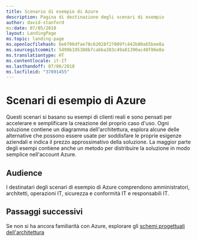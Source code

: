 ```yaml
---
title: Scenario di esempio di Azure
description: Pagina di destinazione degli scenari di esempio
author: david-stanford
ms:date: 07/05/2018
layout: LandingPage
ms.topic: landing-page
ms.openlocfilehash: 6e6f06dfae78c62028f27009fc442b80a65bee8a
ms.sourcegitcommit: 5d99b195388b7cabba383c49a81390ac48f86e8a
ms.translationtype: HT
ms.contentlocale: it-IT
ms.lasthandoff: 07/06/2018
ms.locfileid: "37891455"
---
```

# <a name="azure-example-scenarios"></a>Scenari di esempio di Azure

Questi scenari si basano su esempi di clienti reali e sono pensati per accelerare e semplificare la creazione del proprio caso d'uso. Ogni soluzione contiene un diagramma dell'architettura, esplora alcune delle alternative che possono essere usate per soddisfare le proprie esigenze aziendali e indica il prezzo approssimativo della soluzione.  La maggior parte degli esempi contiene anche un metodo per distribuire la soluzione in modo semplice nell'account Azure.

## <a name="audience"></a>Audience

I destinatari degli scenari di esempio di Azure comprendono amministratori, architetti, operazioni IT, sicurezza e conformità IT e responsabili IT.

## <a name="next-steps"></a>Passaggi successivi

Se non si ha ancora familiarità con Azure, esplorare gli [schemi progettuali dell'architettura][design-patterns]

[design-patterns]: https://docs.microsoft.com/en-us/azure/architecture/patterns/